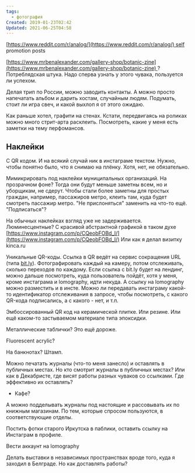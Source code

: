 ```yaml
---
tags:
  - фотография
Created: 2019-01-23T02:42
Updated: 2021-06-25T04:58
---
```

[https://www.reddit.com/r/analog/](https://www.reddit.com/r/analog/) self promotion posts

[https://www.mrbenalexander.com/gallery-shop/botanic-zine](https://www.mrbenalexander.com/gallery-shop/botanic-zine) ? Потреблядская штука. Надо сперва узнать у этого чувака, пользуется ли успехом.

Делая трип по России, можно заводить контакты. А можно просто напечатать альбом и дарить хостам, случайным людям. Подумать, стоит ли игра свеч, и какой выхлоп я от этого ожидаю.

Как раньше хотел, графити на стенах. Кстати, передвигаясь на роликах можно много стрит-арта расклеить. Посмотреть, какие у меня есть заметки на тему перфомансов.

## Наклейки

С QR кодом. И на всякий случай ник в инстаграме текстом. Нужно, чтобы понятно было, что я снимаю на плёнку. Хотя, нет, не обязательно.

Мимикрировать под наклейки муниципальных организаций. На прозрачном фоне? Тогда они будут меньше заметны всем, но и уборщикам, не сдерут. Чтобы стали более заметны для простых граждан, например, пассажиров метро, клеить там, куда будет смотреть пассажир метро. "Не прислоняться" заменить на что-то ещё. "Подписаться"?

На обычных наклейках взгляд уже не задерживается. Люминесцентные? С красивой абстрактной графикой в таком духе [https://www.instagram.com/p/CQeobFOBd_I/](https://www.instagram.com/p/CQeobFOBd_I/) Или как я делал визитку kinca.ru

Уникальные QR-коды. Ссылка в QR ведёт на сервис сокращения URL (типа [bit.ly](http://bit.ly)). Фотографировать каждый на камеру, потом отслеживать, сколько переходов по каждому. Если ссылка с bit.ly будет на лендинг, можно дальше посмотреть, куда пользователь пойдёт, хотя у меня, кроме инстаграма и lomography, идти некуда. А ссылку на lomography можно разместить и в инсте. Можно ли передавать инстаграму какой-то идентификатор отслеживания в запросе, чтобы посмотреть, с какого QR-кода подписались, а с какого - нет, и т.п.

Эмбоссированный QR код на керамической плитке. Или резине. Или ещё каком-то застываемом материале типа эпоксидки.

Металлические таблички? Это ещё дороже.

Fluorescent acrylic?

На банкнотах? Штамп.

  

Можно печатать журналы (что-то меня занесло) и оставлять в публичных местах. Но кто смотрит журналы в публичных местах? Или как в Декабристе, где висят работы разных чуваков со ссылками. Где эффективно их оставлять?

- Кафе?

А можно подделывать журналы под настоящие и рассовывать их по книжным магазинам. По тем, которые спросом пользуются, в соответствующие отделы.

Постить фотки старого Иркутска в паблики, оставить ссылку на Инстаграм в профиле.

Вести аккаунт на lomography

Делать выставки в независимых пространствах вроде того, куда я заходил в Белграде. Но как доставлять работы?